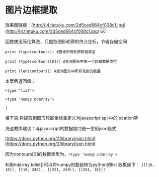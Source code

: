 # 图片边框提取

效果图链接：[http://i4.tietuku.com/2d5ced664cf008c1.jpg](http://i4.tietuku.com/2d5ced664cf008c1.jpg)
![](http://i4.tietuku.com/2d5ced664cf008c1.jpg)

函数使用简化算法，只提取图形轮廊的终点坐标，节省存储空间


    print (type(contours)) #查询所有轮廊数据类型

    print (type(contours[0])) #查询图形中第一个轮廊数据类型

    print (len(contours)) #查询图形中所有轮廊的数量


本案例返回值：

    <type 'list'>

    <type 'numpy.ndarray'>

    1


接下来:将提取到图形轮廊坐标重定义为javascript api 中的location等

海盗教练建议：与javascript的数据接口统一使用json格式

[https://docs.python.org/2/library/json.html](https://docs.python.org/2/library/json.html)

因为contours[0]的数据类型为，`<type 'numpy.ndarray'>`

利用ndarray.tolist()可以将numpy的数组转为python的list
效果如下：
`[[[10, 18]], [[10, 249]], [[251, 249]], [[251, 18]]]`
